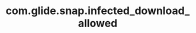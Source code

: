 ---
weight: 278
layout: page
title: com.glide.snap.infected_download_allowed
description: ""
value: "true"
---